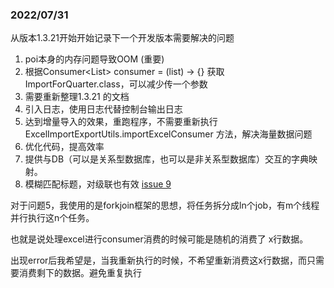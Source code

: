 
### 2022/07/31
从版本1.3.21开始开始记录下一个开发版本需要解决的问题

1. poi本身的内存问题导致OOM (重要)
2. 根据Consumer<List<ImportForQuarter>> consumer = (list) -> {} 获取ImportForQuarter.class，可以减少传一个参数
3. 需要重新整理1.3.21 的文档
4. 引入日志，使用日志代替控制台输出日志
5. 达到增量导入的效果，重跑程序，不需要重新执行 ExcelImportExportUtils.importExcelConsumer 方法，解决海量数据问题
6. 优化代码，提高效率
7. 提供与DB（可以是关系型数据库，也可以是非关系型数据库）交互的字典映射。
8. 模糊匹配标题，对级联也有效 [issue 9](https://github.com/1015770492/excel-import-export/issues/9)

对于问题5，我使用的是forkjoin框架的思想，将任务拆分成ln个job，有m个线程并行执行这n个任务。

也就是说处理excel进行consumer消费的时候可能是随机的消费了 x行数据。

出现error后我希望是，当我重新执行的时候，不希望重新消费这x行数据，而只需要消费剩下的数据。避免重复执行


